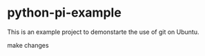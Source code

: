 # python-pi-example
This is an example project to demonstarte the use of git on Ubuntu.

make changes
